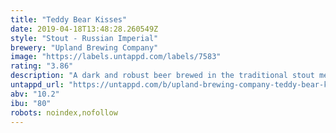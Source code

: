 ```yaml
---
title: "Teddy Bear Kisses"
date: 2019-04-18T13:48:28.260549Z
style: "Stout - Russian Imperial"
brewery: "Upland Brewing Company"
image: "https://labels.untappd.com/labels/7583"
rating: "3.86"
description: "A dark and robust beer brewed in the traditional stout method. Teddy Bear Kisses features an abundance of dark malts and high alpha hops for a powerful impact of roast, chocolate, and sweet bitterness. The lucky few who cuddle up to a warming session with Teddy Bear Kisses sense the velvety malt character, balanced bitter intensity, and soothing chocolate notes created by long aging on fair trade cocoa nibs. Teddy Bear Kisses will make you feel warm and happy inside, but it’s definitely not your childhood cuddle toy."
untappd_url: "https://untappd.com/b/upland-brewing-company-teddy-bear-kisses/7583"
abv: "10.2"
ibu: "80"
robots: noindex,nofollow
---
```

